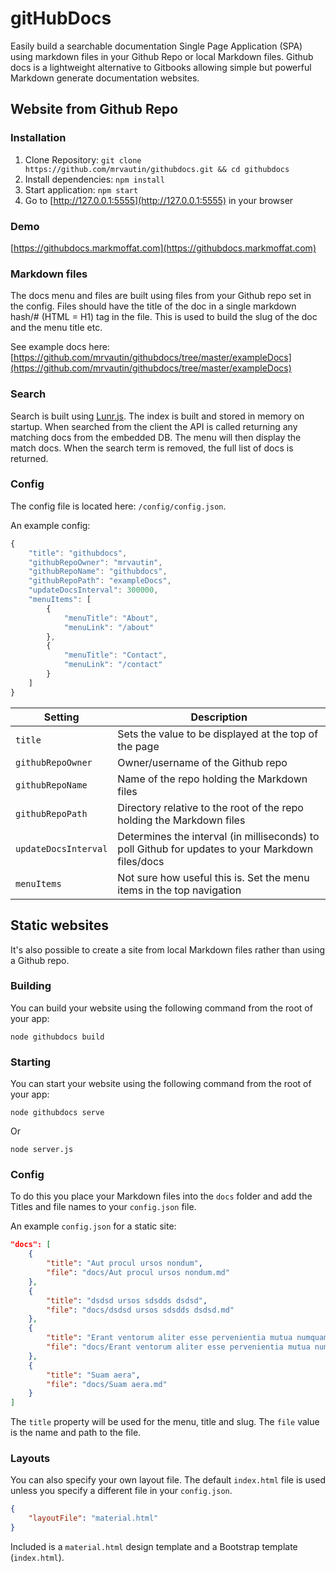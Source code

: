 # gitHubDocs

Easily build a searchable documentation Single Page Application (SPA) using markdown files in your Github Repo or local Markdown files. Github docs is a lightweight alternative to Gitbooks allowing simple but powerful Markdown generate documentation websites.

## Website from Github Repo

### Installation

1. Clone Repository: `git clone https://github.com/mrvautin/githubdocs.git && cd githubdocs`
2. Install dependencies: `npm install`
3. Start application: `npm start`
4. Go to  [http://127.0.0.1:5555](http://127.0.0.1:5555) in your browser

### Demo

[https://githubdocs.markmoffat.com](https://githubdocs.markmoffat.com)


### Markdown files

The docs menu and files are built using files from your Github repo set in the config. Files should have the title of the doc in a single markdown hash/# (HTML = H1) tag in the file. This is used to build the slug of the doc and the menu title etc.

See example docs here: [https://github.com/mrvautin/githubdocs/tree/master/exampleDocs](https://github.com/mrvautin/githubdocs/tree/master/exampleDocs)

### Search

Search is built using [Lunr.js](https://github.com/olivernn/lunr.js/). The index is built and stored in memory on startup. When searched from the client the API is called returning any matching docs from the embedded DB. The menu will then display the match docs. When the search term is removed, the full list of docs is returned.

### Config

The config file is located here: `/config/config.json`.

An example config:

``` javascript
{
    "title": "githubdocs",
    "githubRepoOwner": "mrvautin",
    "githubRepoName": "githubdocs",
    "githubRepoPath": "exampleDocs",
    "updateDocsInterval": 300000,
    "menuItems": [
        {
            "menuTitle": "About",
            "menuLink": "/about"
        },
        {
            "menuTitle": "Contact",
            "menuLink": "/contact"
        }
    ]
}
```


|Setting|Description|
|--- |--- |
|`title`|Sets the value to be displayed at the top of the page|
|`githubRepoOwner`|Owner/username of the Github repo|
|`githubRepoName`|Name of the repo holding the Markdown files|
|`githubRepoPath`|Directory relative to the root of the repo holding the Markdown files|
|`updateDocsInterval`|Determines the interval (in milliseconds) to poll Github for updates to your Markdown files/docs|
|`menuItems`|Not sure how useful this is. Set the menu items in the top navigation|

## Static websites

It's also possible to create a site from local Markdown files rather than using a Github repo.

### Building

You can build your website using the following command from the root of your app:

```
node githubdocs build
```

### Starting

You can start your website using the following command from the root of your app:

```
node githubdocs serve
```

Or

```
node server.js
```

### Config

To do this you place your Markdown files into the `docs` folder and add the Titles and file names to your `config.json` file.

An example `config.json` for a static site:

``` json
"docs": [
    {
        "title": "Aut procul ursos nondum",
        "file": "docs/Aut procul ursos nondum.md"
    },
    {
        "title": "dsdsd ursos sdsdds dsdsd",
        "file": "docs/dsdsd ursos sdsdds dsdsd.md"
    },
    {
        "title": "Erant ventorum aliter esse pervenientia mutua numquam",
        "file": "docs/Erant ventorum aliter esse pervenientia mutua numquam.md"
    },
    {
        "title": "Suam aera",
        "file": "docs/Suam aera.md"
    }
]
```

The `title` property will be used for the menu, title and slug. The `file` value is the name and path to the file.

### Layouts

You can also specify your own layout file. The default `index.html` file is used unless you specify a different file in your `config.json`.

``` json
{
    "layoutFile": "material.html"
}
```

Included is a `material.html` design template and a Bootstrap template (`index.html`).